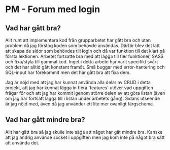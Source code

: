 # PM - Forum med login




## Vad har gått bra?
Allt runt att implementera kod från grupparbetet har gått bra och utan problem då jag förstog koden som behövde användas. Därför blev det lätt att skapa de sidor som behövdes till login och då var funktion till det klart på första lektionen. Arbetet fortsatte bra med att lägga till fler funktioner, SASS och fixa/styla till gammal kod. Inget i detta arbete har varit specifikt svårt och det har alltid gått konstant framåt. Små buggar med error-hantering och SQL-input har förekommit men det har gått bra att fixa dem. 

Jag är nöjd med att jag har kunnat använda alla delar av CRUD i detta projekt, att jag har kunnat lägga in flera 'features' utöver vad uppgiften frågar för och att jag har kommit igenom större delen av att göra listan (även om jag har fortsatt lägga till i listan under arbetets gång). Sidans utseende är jag nöjd med, även då jag använder ett lite mer ovanligt färgschema. 

## Vad har gått mindre bra?
Allt har gått bra så jag skulle inte säga att något har gåt mindre bra. Kanske att jag andrig använde socket i uppgiften men jag kom inte på något bra sätt att använda det. 